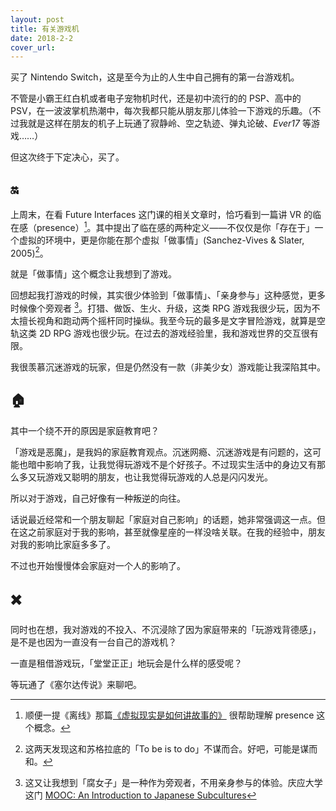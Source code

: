 ```yaml
---
layout: post
title: 有关游戏机
date: 2018-2-2
cover_url: 
---
```



买了 Nintendo Switch，这是至今为止的人生中自己拥有的第一台游戏机。

不管是小霸王红白机或者电子宠物机时代，还是初中流行的的 PSP、高中的 PSV，在一波波掌机热潮中，每次我都只能从朋友那儿体验一下游戏的乐趣。（不过我就是这样在朋友的机子上玩通了寂静岭、空之轨迹、弹丸论破、*Ever17* 等游戏……）

但这次终于下定决心，买了。

## 🔛
上周末，在看 Future Interfaces 这门课的相关文章时，恰巧看到一篇讲 VR 的临在感（presence）[^1]。其中提出了临在感的两种定义——不仅仅是你「存在于」一个虚拟的环境中，更是你能在那个虚拟「做事情」(Sanchez-Vives & Slater, 2005)[^2]。

就是「做事情」这个概念让我想到了游戏。

回想起我打游戏的时候，其实很少体验到「做事情」、「亲身参与」这种感觉，更多时候像个旁观者 [^3]。打猎、做饭、生火、升级，这类 RPG 游戏我很少玩，因为不太擅长视角和跑动两个摇杆同时操纵。我至今玩的最多是文字冒险游戏，就算是空轨这类 2D RPG 游戏也很少玩。在过去的游戏经验里，我和游戏世界的交互很有限。

我很羡慕沉迷游戏的玩家，但是仍然没有一款（非美少女）游戏能让我深陷其中。

## 🏠
其中一个绕不开的原因是家庭教育吧？

「游戏是恶魔」，是我妈的家庭教育观点。沉迷网瘾、沉迷游戏是有问题的，这可能也暗中影响了我，让我觉得玩游戏不是个好孩子。不过现实生活中的身边又有那么多又玩游戏又聪明的朋友，也让我觉得玩游戏的人总是闪闪发光。

所以对于游戏，自己好像有一种叛逆的向往。

话说最近经常和一个朋友聊起「家庭对自己影响」的话题，她非常强调这一点。但在这之前家庭对于我的影响，甚至就像星座的一样没啥关联。在我的经验中，朋友对我的影响比家庭多多了。

不过也开始慢慢体会家庭对一个人的影响了。

## ✖️
同时也在想，我对游戏的不投入、不沉浸除了因为家庭带来的「玩游戏背德感」，是不是也因为一直没有一台自己的游戏机？

一直是租借游戏玩，「堂堂正正」地玩会是什么样的感受呢？

等玩通了《塞尔达传说》来聊吧。



[^1]: 顺便一提《离线》那篇[《虚拟现实是如何讲故事的》](https://the-offline.com/article/oculus-story-studio/) 很帮助理解 presence 这个概念。
[^2]: 这两天发现这和苏格拉底的「To be is to do」不谋而合。好吧，可能是谋而和。
[^3]: 这又让我想到「腐女子」是一种作为旁观者，不用亲身参与的体验。庆应大学这门 [MOOC: An Introduction to Japanese Subcultures](https://www.futurelearn.com/courses/intro-to-japanese-subculture)